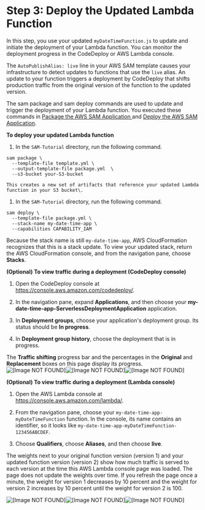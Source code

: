 # Step 3: Deploy the Updated Lambda Function<a name="tutorial-lambda-sam-deploy-update"></a>

 In this step, you use your updated `myDateTimeFunction.js` to update and initiate the deployment of your Lambda function\. You can monitor the deployment progress in the CodeDeploy or AWS Lambda console\. 

 The `AutoPublishAlias: live` line in your AWS SAM template causes your infrastructure to detect updates to functions that use the `live` alias\. An update to your function triggers a deployment by CodeDeploy that shifts production traffic from the original version of the function to the updated version\. 

 The sam package and sam deploy commands are used to update and trigger the deployment of your Lambda function\. You executed these commands in [ Package the AWS SAM Application ](tutorial-lambda-sam-package.md) and [Deploy the AWS SAM Application](tutorial-lambda-sam-deploy.md)\. 

**To deploy your updated Lambda function**

1.  In the `SAM-Tutorial` directory, run the following command\. 

   ```
   sam package \
     --template-file template.yml \
     --output-template-file package.yml  \
     --s3-bucket your-S3-bucket
   ```

    This creates a new set of artifacts that reference your updated Lambda function in your S3 bucket\. 

1.  In the `SAM-Tutorial` directory, run the following command\. 

   ```
   sam deploy \
     --template-file package.yml \
     --stack-name my-date-time-app \
     --capabilities CAPABILITY_IAM
   ```

   Because the stack name is still `my-date-time-app`, AWS CloudFormation recognizes that this is a stack update\. To view your updated stack, return the AWS CloudFormation console, and from the navigation pane, choose **Stacks**\.

**\(Optional\) To view traffic during a deployment \(CodeDeploy console\)**

1. Open the CodeDeploy console at [https://console\.aws\.amazon\.com/codedeploy/](https://console.aws.amazon.com/codedeploy/)\.

1.  In the navigation pane, expand **Applications**, and then choose your **my\-date\-time\-app\-ServerlessDeploymentApplication** application\. 

1.  In **Deployment groups**, choose your application's deployment group\. Its status should be **In progress**\. 

1.  In **Deployment group history**, choose the deployment that is in progress\. 

   The **Traffic shifting** progress bar and the percentages in the **Original** and **Replacement** boxes on this page display its progress\.   
![\[Image NOT FOUND\]](http://docs.aws.amazon.com/codedeploy/latest/userguide/images/lambda-tutorial-codedeploy-console-20-percent-deployed.png)![\[Image NOT FOUND\]](http://docs.aws.amazon.com/codedeploy/latest/userguide/)![\[Image NOT FOUND\]](http://docs.aws.amazon.com/codedeploy/latest/userguide/)

**\(Optional\) To view traffic during a deployment \(Lambda console\)**

1. Open the AWS Lambda console at [https://console\.aws\.amazon\.com/lambda/](https://console.aws.amazon.com/lambda/)\.

1.  From the navigation pane, choose your `my-date-time-app-myDateTimeFunction` function\. In the console, its name contains an identifier, so it looks like `my-date-time-app-myDateTimeFunction-123456ABCDEF`\. 

1.  Choose **Qualifiers**, choose **Aliases**, and then choose **live**\. 

The weights next to your original function version \(version 1\) and your updated function version \(version 2\) show how much traffic is served to each version at the time this AWS Lambda console page was loaded\. The page does not update the weights over time\. If you refresh the page once a minute, the weight for version 1 decreases by 10 percent and the weight for version 2 increases by 10 percent until the weight for version 2 is 100\. 

![\[Image NOT FOUND\]](http://docs.aws.amazon.com/codedeploy/latest/userguide/images/lambda-tutorial-lambda-console-20-percent-deployed.png)![\[Image NOT FOUND\]](http://docs.aws.amazon.com/codedeploy/latest/userguide/)![\[Image NOT FOUND\]](http://docs.aws.amazon.com/codedeploy/latest/userguide/)